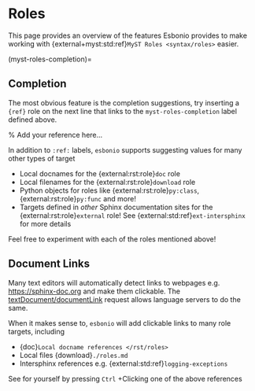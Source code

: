 # Roles

This page provides an overview of the features Esbonio provides to make working with {external+myst:std:ref}`MyST Roles <syntax/roles>` easier.

(myst-roles-completion)=
## Completion

The most obvious feature is the completion suggestions, try inserting a `{ref}` role on the next line that links to the `myst-roles-completion` label defined above.

% Add your reference here...

In addition to `:ref:` labels, `esbonio` supports suggesting values for many other types of target

- Local docnames for the {external:rst:role}`doc` role
- Local filenames for the {external:rst:role}`download` role
- Python objects for roles like {external:rst:role}`py:class`, {external:rst:role}`py:func` and more!
- Targets defined in *other* Sphinx documentation sites for the {external:rst:role}`external` role!
  See {external:std:ref}`ext-intersphinx` for more details

Feel free to experiment with each of the roles mentioned above!

## Document Links

Many text editors will automatically detect links to webpages e.g. https://sphinx-doc.org and make them clickable.
The [textDocument/documentLink](https://microsoft.github.io/language-server-protocol/specifications/lsp/3.17/specification/#textDocument_documentLink) request allows language servers to do the same.

When it makes sense to, `esbonio` will add clickable links to many role targets, including

- {doc}`Local docname references </rst/roles>`
- Local files {download}`./roles.md`
- Intersphinx references e.g. {external:std:ref}`logging-exceptions`

See for yourself by pressing `Ctrl` +Clicking one of the above references
